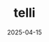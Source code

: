 ---  
layout: startup_page  
title: "telli"  
id: "telli.com"  
permalink: "/tellitelli.com04152025/"  
website: "https://telli.com/en/"  
funding_round: "Pre-Seed"  
funding_amount: "$3.6M"  
investors: "Cherry Ventures, Y Combinator"  
about: "telli is an AI call automation platform that empowers businesses to make phone calls with AI voice agents, improving customer engagement and acquisition. Its voice agents handle various tasks like appointment booking and lead qualification, integrating with human agents for seamless workflows. The platform addresses the bottleneck of high-volume customer acquisition."  
markets: "AI, SaaS, Sales Automation, B2B, Machine Learning"  
hq: "Berlin, Berlin, Germany"  
founded_year: "2024"  
linkedin: "https://www.linkedin.com/company/tellitechnologies"  
twitter: "https://twitter.com/tellidotcom"  
instagram: ""  
facebook: ""  
crunchbase: "https://www.crunchbase.com/organization/telli-4d5b"  
pitchbook: "https://pitchbook.com/profiles/company/711213-76"  

date_display: "15-Apr-2025"  
date: "2025-04-15"

# SEO Optimization  
meta_title: "telli - Pre-Seed Funding ($3.6M)"  
meta_description: "telli, telli is an AI call automation platform that empowers businesses to make phone calls with AI voice agents, improving customer engagement and acquisiti..."  
meta_keywords: "telli, AI, SaaS, Sales Automation, B2B, Machine Learning, Pre-Seed funding"  
canonical_url: "https://startup.projectstartups.com/tellitelli.com04152025/"  
---
